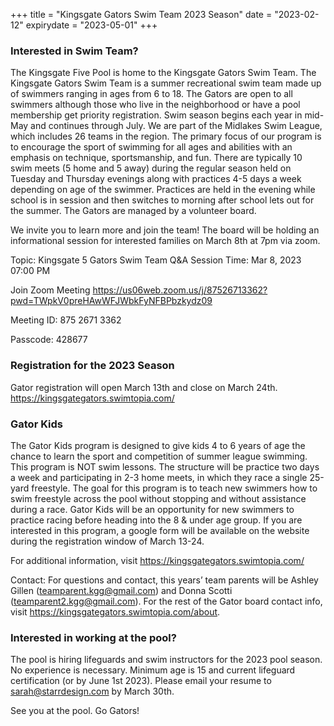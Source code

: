 +++
title = "Kingsgate Gators Swim Team 2023 Season"
date = "2023-02-12"
expirydate = "2023-05-01"
+++

### Interested in Swim Team?

The Kingsgate Five Pool is home to the Kingsgate Gators Swim Team. The Kingsgate Gators Swim Team is a summer recreational swim team made up of swimmers ranging in ages from 6 to 18. The Gators are open to all swimmers although those who live in the neighborhood or have a pool membership get priority registration. Swim season begins each year in mid-May and continues through July. We are part of the Midlakes Swim League, which includes 26 teams in the region. The primary focus of our program is to encourage the sport of swimming for all ages and abilities with an emphasis on technique, sportsmanship, and fun. There are typically 10 swim meets (5 home and 5 away) during the regular season held on Tuesday and Thursday evenings along with practices 4-5 days a week depending on age of the swimmer. Practices are held in the evening while school is in session and then switches to morning after school lets out for the summer. The Gators are managed by a volunteer board. 

We invite you to learn more and join the team! The board will be holding an informational session for interested families on March 8th at 7pm via zoom.

Topic: Kingsgate 5 Gators Swim Team Q&A Session
Time: Mar 8, 2023 07:00 PM

Join Zoom Meeting
https://us06web.zoom.us/j/87526713362?pwd=TWpkV0preHAwWFJWbkFyNFBPbzkydz09

Meeting ID: 875 2671 3362

Passcode: 428677

### Registration for the 2023 Season

Gator registration will open March 13th and close on March 24th. <https://kingsgategators.swimtopia.com/>

### Gator Kids

The Gator Kids program is designed to give kids 4 to 6 years of age the chance to learn the sport and competition of summer league swimming. This program is NOT swim lessons. The structure will be practice two days a week and participating in 2-3 home meets, in which they race a single 25-yard freestyle. The goal for this program is to teach new swimmers how to swim freestyle across the pool without stopping and without assistance during a race. Gator Kids will be an opportunity for new swimmers to practice racing before heading into the 8 & under age group. If you are interested in this program, a google form will be available on the website during the registration window of March 13-24.

For additional information, visit https://kingsgategators.swimtopia.com/

Contact: For questions and contact, this years’ team parents will be Ashley Gillen (<teamparent.kgg@gmail.com>) and Donna Scotti (<teamparent2.kgg@gmail.com>). For the rest of the Gator board contact info, visit https://kingsgategators.swimtopia.com/about. 

### Interested in working at the pool?

The pool is hiring lifeguards and swim instructors for the 2023 pool season. No experience is necessary. Minimum age is 15 and current lifeguard certification (or by June 1st 2023). Please email your resume to <sarah@starrdesign.com> by March 30th.

See you at the pool. Go Gators!

